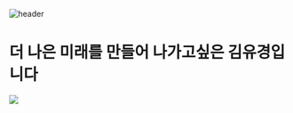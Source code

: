![header](https://capsule-render.vercel.app/api?type=waving&color=D2D2FF&height=300&section=header&text=WELCOME&fontColor=ffffff&fontSize=90&desc=kim's%project&fontSize=40)

# 더 나은 미래를 만들어 나가고싶은 김유경입니다

<img src="https://img.shields.io/badge/javascript-%23F7DF1E.svg?&style=for-the-badge&logo=javascript&logoColor=black" />

